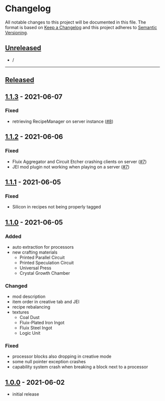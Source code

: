 # Changelog
All notable changes to this project will be documented in this file.
The format is based on [Keep a Changelog][keep a changelog] and this project adheres to [Semantic Versioning][semantic versioning].

## [Unreleased]

- /

---

## [Released]

## [1.1.3] - 2021-06-07

### Fixed
- retrieving RecipeManager on server instance ([#8])

<!-- Links -->
[#8]: https://github.com/RLNT/minecraft_lazierae2/issues/8


## [1.1.2] - 2021-06-06

### Fixed
- Fluix Aggregator and Circuit Etcher crashing clients on server ([#7])
- JEI mod plugin not working when playing on a server ([#7])

<!-- Links -->
[#7]: https://github.com/RLNT/minecraft_lazierae2/issues/7


## [1.1.1] - 2021-06-05

### Fixed
- Silicon in recipes not being properly tagged


## [1.1.0] - 2021-06-05

### Added
- auto extraction for processors
- new crafting materials
  - Printed Parallel Circuit
  - Printed Speculation Circuit
  - Universal Press
  - Crystal Growth Chamber

### Changed
- mod description
- item order in creative tab and JEI
- recipe rebalancing
- textures
  - Coal Dust
  - Fluix-Plated Iron Ingot
  - Fluix Steel Ingot
  - Logic Unit

### Fixed
- processor blocks also dropping in creative mode
- some null pointer exception crashes
- capability system crash when breaking a block next to a processor


## [1.0.0] - 2021-06-02
- initial release


<!-- Links -->
[keep a changelog]: https://keepachangelog.com/
[semantic versioning]: https://semver.org/

<!-- Versions -->
[unreleased]: https://github.com/RLNT/minecraft_lazierae2/compare/v1.16-1.0.0...HEAD
[released]: https://github.com/RLNT/minecraft_lazierae2/releases
[1.1.3]: https://github.com/RLNT/minecraft_lazierae2/compare/v1.16-1.1.2..v1.16-1.1.3
[1.1.2]: https://github.com/RLNT/minecraft_lazierae2/compare/v1.16-1.1.1..v1.16-1.1.2
[1.1.1]: https://github.com/RLNT/minecraft_lazierae2/compare/v1.16-1.1.0..v1.16-1.1.1
[1.1.0]: https://github.com/RLNT/minecraft_lazierae2/compare/v1.16-1.0.0..v1.16-1.1.0
[1.0.0]: https://github.com/RLNT/minecraft_lazierae2/releases/v1.16-1.0.0
